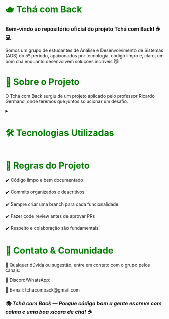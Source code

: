 <h1 style="color: #008000;">🫖 Tchá com Back</h1>
<h3>Bem-vindo ao repositório oficial do projeto Tchá com Back! ☕💻</h3>

<p>Somos um grupo de estudantes de Análise e Desenvolvimento de Sistemas (ADS) do 5º período, apaixonados por tecnologia, código limpo e, claro, um bom chá enquanto desenvolvem soluções incríveis 😼!</p>

<h1 style="color: #008000;">📌 Sobre o Projeto</h1>
<p>O Tchá com Back surgiu de um projeto aplicado pelo professor Ricardo Germano, onde teremos que juntos solucionar um desafio.</p>

<details>
  <summary><h1 style="color: #008000;">🛠️ Tecnologias Utilizadas</h1></summary>

  <details>
    <summary><h3>💻 Backend:</h3></summary>
    <li>C# com .NET</li>
    <li>ASP.NET Core</li>
    <li>Entity Framework</li>
  </details>

  <details>
    <summary><h3>🌐 Frontend:</h3></summary>
    <li>HTML, CSS, JavaScript</li>
    <li>React.js / Vue.js (a definir)</li>
    <li>Bootstrap v5.3</li>
  </details>
    
  <details>
    <summary><h3>🗃️ Banco de Dados:</h3></summary>
    <li> SQL Server / PostgreSQL / MySql</li>
  </details>
  
  <details>
    <summary><h3>🔧 Outras Ferramentas:</h3></summary>
    <li>Git Lab</li>
    <li>Git e GitHub</li>
  </details>
</details>

<h1 style="color: #008000;">📜 Regras do Projeto</h1>
<p>✔️ Código limpo e bem documentado</p>
<p>✔️ Commits organizados e descritivos</p>
<p>✔️ Sempre criar uma branch para cada funcionalidade</p>
<p>✔️ Fazer code review antes de aprovar PRs</p>
<p>✔️ Respeito e colaboração são fundamentais!</p>


<h1 style="color: #008000;">💬 Contato & Comunidade</h1>
<span style="font-height: bold;">📢 Qualquer dúvida ou sugestão, entre em contato com o grupo pelos canais:</span>
<p>📌 Discord/WhatsApp: <a href="https://chat.whatsapp.com/JaLscBWhjQp7ZBnWpH6Mbq"></a></p>
<p>📌 E-mail: tchacomback@gmail.com</p>

<h3 style="font-style: italic;">🎭 Tchá com Back — Porque código bom a gente escreve com calma e uma boa xícara de chá! ☕</h3>
